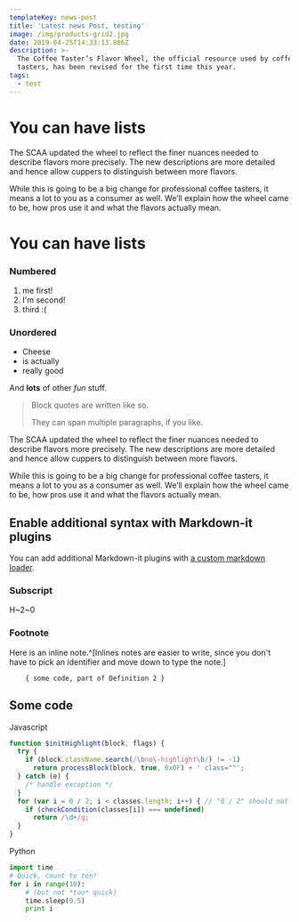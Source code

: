 ```yaml
---
templateKey: news-post
title: 'Latest news Post, testing'
image: /img/products-grid2.jpg
date: 2019-04-25T14:33:13.886Z
description: >-
  The Coffee Taster’s Flavor Wheel, the official resource used by coffee
  tasters, has been revised for the first time this year.
tags:
  - test
---
```

# You can have lists

The SCAA updated the wheel to reflect the finer nuances needed to describe flavors more precisely. The new descriptions are more detailed and hence allow cuppers to distinguish between more flavors.

While this is going to be a big change for professional coffee tasters, it means a lot to you as a consumer as well. We’ll explain how the wheel came to be, how pros use it and what the flavors actually mean.

# You can have lists

### Numbered

1. me first!
2. I'm second!
3. third :(

### Unordered

* Cheese
* is actually
* really good

And **lots** of other _fun_ stuff.

> Block quotes are
> written like so.
>
> They can span multiple paragraphs,
> if you like.

The SCAA updated the wheel to reflect the finer nuances needed to describe flavors more precisely. The new descriptions are more detailed and hence allow cuppers to distinguish between more flavors.

While this is going to be a big change for professional coffee tasters, it means a lot to you as a consumer as well. We’ll explain how the wheel came to be, how pros use it and what the flavors actually mean.

## Enable additional syntax with Markdown-it plugins

You can add additional Markdown-it plugins with
[a custom markdown loader](https://github.com/gatsbyjs/gatsby-starter-kitchen-sink/blob/master/loaders/markdown-loader/index.js#L22-L32).

### Subscript

H\~2\~0

### Footnote

Here is an inline note.^\[Inlines notes are easier to write, since
you don't have to pick an identifier and move down to type the
note.]



```
    { some code, part of Definition 2 }
```



## Some code

Javascript

```javascript
function $initHighlight(block, flags) {
  try {
    if (block.className.search(/\bno\-highlight\b/) != -1)
      return processBlock(block, true, 0x0F) + ' class=""';
  } catch (e) {
    /* handle exception */
  }
  for (var i = 0 / 2; i < classes.length; i++) { // "0 / 2" should not be parsed as regexp
    if (checkCondition(classes[i]) === undefined)
      return /\d+/g;
  }
}
```

Python

```python
import time
# Quick, count to ten!
for i in range(10):
    # (but not *too* quick)
    time.sleep(0.5)
    print i
```
